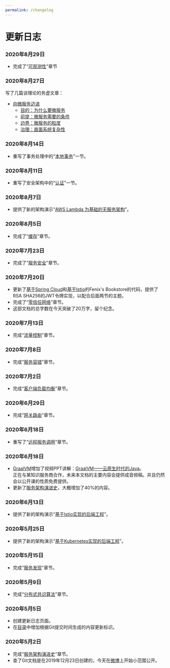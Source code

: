 ```yaml
---
permalink: /changelog
---
```


# 更新日志

### 2020年8月29日

-  完成了“[可观测性](/distribution/observability/)”章节

### 2020年8月27日

写了几篇谈理论的务虚文章：

- [向微服务迈进](/methodology/forward-msa/)
  - [目的：为什么要微服务](/methodology/forward-msa/objective.html)
  - [前提：微服务需要的条件](/methodology/forward-msa/prerequest.html)
  - [边界：微服务的粒度](/methodology/forward-msa/granularity.html)
  - [治理：直面系统复杂性](/methodology/forward-msa/governance.html)

### 2020年8月14日

- 重写了事务处理中的“[本地事务](/architect-perspective/general-architecture/transaction/local.html)”一节。

### 2020年8月11日

- 重写了安全架构中的“[认证](/architect-perspective/general-architecture/system-security/authentication.html)”一节。

### 2020年8月7日

- 提供了新的架构演示“[AWS Lambda 为基础的无服务架构](/exploration/projects/serverless_arch)”。

### 2020年8月5日

- 完成了“[缓存](/architect-perspective/general-architecture/diversion-system/cache-middleware.html)”章节。

### 2020年7月23日

- 完成了“[服务安全](/distribution/secure/service-security.html)”章节。

### 2020年7月20日

- 更新了[基于Spring Cloud](/exploration/projects/microservice_arch_springcloud.html)和[基于Istio](/exploration/projects/servicemesh_arch_istio.html)的Fenix's Bookstore的代码，提供了RSA SHA256的JWT令牌实现，以配合后面两节的主题。
- 完成了“[零信任网络](/distribution/secure/zero-trust.html)”章节。
- 这部文档的总字数在今天突破了20万字，留个纪念。

### 2020年7月13日

- 完成“[流量控制](/distribution/traffic-management/traffic-control.html)”章节。

### 2020年7月8日

- 完成“[服务容错](/distribution/traffic-management/failure.html)”章节。

### 2020年7月2日

- 完成“[客户端负载均衡](/distribution/connect/load-balancing.html)”章节。

### 2020年6月29日

- 完成“[网关路由](/distribution/connect/service-routing)”章节。

### 2020年6月18日

- 重写了“[远程服务调用](/architect-perspective/general-architecture/api-style/rpc.html)”章节。

### 2020年6月18日

- [GraalVM](/tricks/graalvm/)增加了视频PPT讲解：[GraalVM——云原生时代的Java](/tricks/graalvm/video)。<br/>正在与某知识服务商合作，未来本文档的主要内容会提供成音频稿。并且仍然会以公开课的性质免费提供。
- 更新了[服务架构演进史](/architecture/architect-history/)，大概增加了40%的内容。

### 2020年6月13日

- 提供了新的架构演示“[基于Istio实现的后端工程](/exploration/projects/servicemesh_arch_istio)”。

### 2020年5月25日

- 提供了新的架构演示“[基于Kubernetes实现的后端工程](/exploration/projects/microservice_arch_kubernetes)”。

### 2020年5月15日

- 完成“[服务发现](/distribution/service-discovery)”章节。

### 2020年5月9日

- 完成“[分布式共识算法](/distribution/consensus/)”章节。

### 2020年5月5日

- 创建更新日志页面。
- 在[目录](/summary/)中增加根据Git提交时间生成的内容更新标识。

### 2020年5月2日

- 完成“[服务架构演进史](/architecture/architect-history/)”章节。
- 查了Git文档是在2019年12月23日创建的，今天在[微博](https://weibo.com/1887642490/J072HfNbO?from=page_1035051887642490_profile&wvr=6&mod=weibotime&type=comment)上开始小范围公开。

